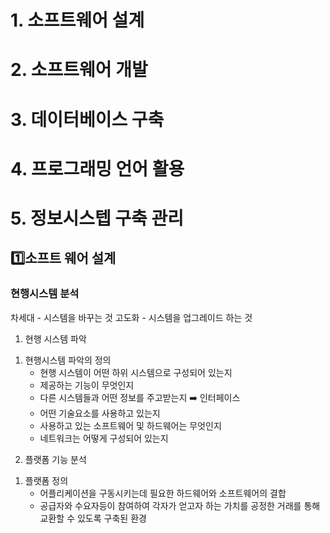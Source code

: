 # 1. 소프트웨어 설계
# 2. 소프트웨어 개발
# 3. 데이터베이스 구축
# 4. 프로그래밍 언어 활용
# 5. 정보시스텝 구축 관리

## 1️⃣소프트 웨어 설계
### 현행시스템 분석

차세대 - 시스템을 바꾸는 것
고도화 - 시스템을 업그레이드 하는 것

1. 현행 시스템 파악
1) 현행시스템 파악의 정의
   - 현행 시스템이 어떤 하위 시스템으로 구성되어 있는지
   - 제공하는 기능이 무엇인지
   - 다른 시스템들과 어떤 정보를 주고받는지 ➡️ 인터페이스
   - 어떤 기술요소를 사용하고 있는지
   - 사용하고 있는 소프트웨어 및 하드웨어는 무엇인지
   - 네트워크는 어떻게 구성되어 있는지


2. 플랫폼 기능 분석
1) 플랫폼 정의
   - 어플리케이션을 구동시키는데 필요한 하드웨어와 소프트웨어의 결합
   - 공급자와 수요자등이 참여하여 각자가 얻고자 하는 가치를 공정한 거래를 통해 교환할 수 있도록 구축된 환경
